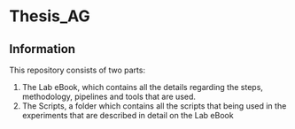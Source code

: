 # Thesis_AG

## Information
This repository consists of two parts:
1) The Lab eBook, which contains all the details regarding the steps, methodology, pipelines and tools that are used.
2) The Scripts, a folder which contains all the scripts that being used in the experiments that are described in detail on the Lab eBook
